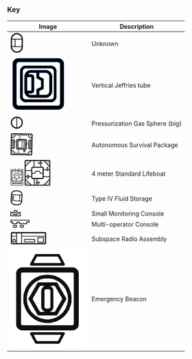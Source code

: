 ### Key ###

Image | Description
------------ | -------------
![](https://raw.githubusercontent.com/m2mmbp/bricktopia-planitia/master/reference/key01.png) | Unknown
![Vertical Jeffries tube](https://raw.githubusercontent.com/m2mmbp/bricktopia-planitia/master/reference/vertical_jeffries_tube.png) | Vertical Jeffries tube
![Pressurization Gas Sphere](https://raw.githubusercontent.com/m2mmbp/bricktopia-planitia/master/reference/pressurization_gas_spheres.png)| Pressurization Gas Sphere (big)
![Autonomous Survival Package](https://raw.githubusercontent.com/m2mmbp/bricktopia-planitia/master/reference/autonomous_survival_package.png)| Autonomous Survival Package
![4 meter Standard Lifeboat](https://raw.githubusercontent.com/m2mmbp/bricktopia-planitia/master/reference/4m_standard_lifeboat.png)![4 meter Standard Lifeboat](https://raw.githubusercontent.com/m2mmbp/bricktopia-planitia/master/reference/4m_standard_lifeboat_02.png)| 4 meter Standard Lifeboat
![Type IV Fluid Storage](https://raw.githubusercontent.com/m2mmbp/bricktopia-planitia/master/reference/type_iv_fluid_storage.png)| Type IV Fluid Storage
![Small Monitoring Console](https://raw.githubusercontent.com/m2mmbp/bricktopia-planitia/master/reference/small_monitoring_console.png)| Small Monitoring Console
![Multi-operator Console](https://raw.githubusercontent.com/m2mmbp/bricktopia-planitia/master/reference/multi-operator_console.png)| Multi-operator Console
![Subspace Radio Assembly](https://raw.githubusercontent.com/m2mmbp/bricktopia-planitia/master/reference/subspace_radio_assembly.png)| Subspace Radio Assembly
![Emergency Beacon](https://raw.githubusercontent.com/m2mmbp/bricktopia-planitia/master/reference/emergency_beacon.png)| Emergency Beacon

